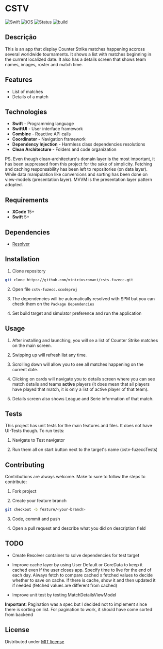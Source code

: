 #  CSTV

![Swift](https://img.shields.io/badge/Swift-5-orange)
![iOS](https://img.shields.io/badge/iOS-17.2%2B-blue)
![Status](https://img.shields.io/badge/status-developing-yellow)
![build](https://img.shields.io/badge/build-passing-green)

## Descrição

This is an app that display Counter Strike matches happening accross several worldwide tournaments. It shows a list with matches beginning in the current localized date. It also has a details screen that shows team names, images, roster and match time.

## Features

- List of matches
- Details of a match

## Technologies

- **Swift** - Programming language
- **SwiftUI** - User interface framework
- **Combine** - Reactive API calls
- **Coordinator** - Navigation framework
- **Dependency Injection** - Harmless class dependencies resolutions
- **Clean Architecture** - Folders and code organization

PS. Even though clean-architecture's domain layer is the most important, it has been suppressed from this project for the sake of simplicity. Fetching and caching responsability has been left to repositories (on data layer). While data manipulation like conversions and sorting has been done on view-models (presentation layer). MVVM is the presentation layer pattern adopted.

## Requirements

- **XCode** 15+
- **Swift** 5+

## Dependencies

- [Resolver](https://github.com/hmlongco/Resolver)

## Installation

1. Clone repository
```bash
git clone https://github.com/viniciusromani/cstv-fuzecc.git
```

2. Open file `cstv-fuzecc.xcodeproj`

3. The dependencies will be automatically resolved with SPM but you can check them on the `Package Dependencies`

4. Set build target and simulator preference and run the application

## Usage

1. After installing and launching, you will se a list of Counter Strike matches on the main screen.

2. Swipping up will refresh list any time.

3. Scrolling down will allow you to see all matches happening on the current date.

4. Clicking on cards will navigate you to details screen where you can see match details and teams **active** players (it does mean that all players have played that match, it is only a list of active player of that team).

5. Details screen also shows League and Serie information of that match.

## Tests

This project has unit tests for the main features and files. It does not have UI-Tests though. To run tests:

1. Navigate to Test navigator

2. Run them all on start button next to the target's name (cstv-fuzeccTests)

## Contributing

Contributions are always welcome. Make to sure to follow the steps to contribute:

1. Fork project

2. Create your feature branch
```bash
git checkout -b feature/<your-branch>
```

3. Code, commit and push

4. Open a pull request and describe what you did on description field

## TODO

- Create Resolver container to solve dependencies for test target

- Improve cache layer by using User Default or CoreData to keep it cached even if the user closes app. Specify time to live for the end of each day. Always fetch to compare cached x fetched values to decide whether to save on cache. If there is cache, show it and then updated it if needed (fetched values are different from cached)

- Improve unit test by testing MatchDetailsViewModel

**Important**: Pagination was a spec but I decided not to implement since there is sorting on list. For pagination to work, it should have come sorted from backend

## License

Distributed under [MIT license](License.md)
